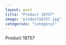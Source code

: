 ```yaml
---
layout: post
title: "Product 18757"
image: "product18757.jpg"
categories: "category1"
---
```

Product 18757
